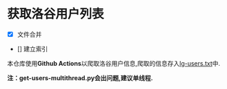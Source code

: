 # 获取洛谷用户列表

- [x] 文件合并
- [] 建立索引

本仓库使用**Github Actions**以爬取洛谷用户信息,爬取的信息存入[lg-users.txt](https://github.com/Rusmere/get-lg-user-list/lg-users.txt)中.

**注：get-users-multithread.py会出问题,建议单线程.**
